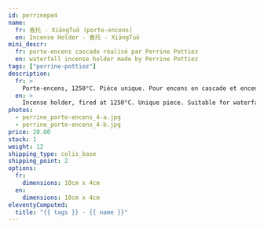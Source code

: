 ```yaml
---
id: perrinepe4
name:
  fr: 香托 - XiāngTuō (porte-encens)
  en: Incense Holder - 香托 - XiāngTuō
mini_descr:
  fr: porte-encens cascade réalisé par Perrine Pottiez
  en: waterfall incense holder made by Perrine Pottiez
tags: ["perrine-pottiez"]
description:
  fr: >
    Porte-encens, 1250°C. Pièce unique. Pour encens en cascade et encens normal.
  en: >
    Incense holder, fired at 1250°C. Unique piece. Suitable for waterfall incense and regular incense.
photos:
  - perrine_porte-encens_4-a.jpg
  - perrine_porte-encens_4-b.jpg
price: 20.00
stock: 1
weight: 12
shipping_type: colis_base
shipping_point: 2
options:
  fr:
    dimensions: 10cm x 4cm
  en:
    dimensions: 10cm x 4cm
eleventyComputed:
  title: "{{ tags }} - {{ name }}"
---
```

